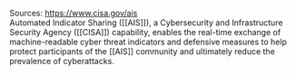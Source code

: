 Sources:
https://www.cisa.gov/ais
\
Automated Indicator Sharing ([[AIS]]), a Cybersecurity and Infrastructure Security Agency ([[CISA]]) capability, enables the real-time exchange of machine-readable cyber threat indicators and defensive measures to help protect participants of the [[AIS]] community and ultimately reduce the prevalence of cyberattacks.

